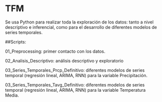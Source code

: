 # TFM
Se usa Python para realizar toda la exploración de los datos: tanto a nivel descriptivo e inferencial, como para el desarrollo de diferentes modelos de series temporales.

##Scripts:

01_Preprocessing: primer contacto con los datos.

02_Analisis_Descriptivo: análisis descriptivo y exploratorio

03_Series_Temporales_Prcp_Definitivo: diferentes modelos de series temporal (regresión lineal, ARIMA, RNN) para la variable Precipitación.

03_Series_Temporales_Tavg_Definitivo: diferentes modelos de series temporal (regresión lineal, ARIMA, RNN) para la variable Temperatura Media.
